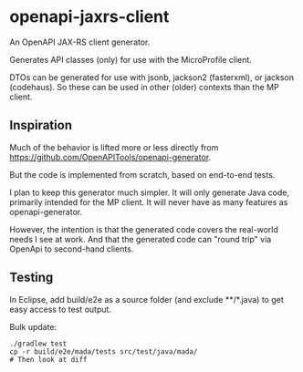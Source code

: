# openapi-jaxrs-client

An OpenAPI JAX-RS client generator.

Generates API classes (only) for use with the MicroProfile client.

DTOs can be generated for use with jsonb, jackson2 (fasterxml), or jackson (codehaus).
So these can be used in other (older) contexts than the MP client.

## Inspiration

Much of the behavior is lifted more or less directly from https://github.com/OpenAPITools/openapi-generator.

But the code is implemented from scratch, based on end-to-end tests.

I plan to keep this generator much simpler. It will only generate Java code, primarily intended for the MP client.
It will never have as many features as openapi-generator.

However, the intention is that the generated code covers the real-world needs I see at work.
And that the generated code can "round trip" via OpenApi to second-hand clients.


## Testing

In Eclipse, add build/e2e as a source folder (and exclude **/*.java) to get easy access to test output.

Bulk update:

	./gradlew test
	cp -r build/e2e/mada/tests src/test/java/mada/
	# Then look at diff
